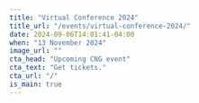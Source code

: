 ```yaml
---
title: "Virtual Conference 2024"
title_url: "/events/virtual-conference-2024/"
date: 2024-09-06T14:01:41-04:00
when: "13 November 2024"
image_url: ""
cta_head: "Upcoming CNG event"
cta_text: "Get tickets."
cta_url: "/"
is_main: true
---
```


